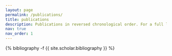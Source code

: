 ```yaml
---
layout: page
permalink: /publications/
title: publications
description: Publications in reversed chronological order. For a full list see <a href=https://scholar.google.com/citations?user=jCDOPGMAAAAJ>here</a>.
nav: true
nav_order: 1
---
```

<!-- _pages/publications.md -->
<div class="publications">

{% bibliography -f {{ site.scholar.bibliography }} %}

</div>
